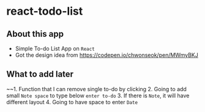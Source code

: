 # react-todo-list
## About this app
- Simple To-do List App on ```React```
- Got the design idea from https://codepen.io/chwonseok/pen/MWmyBKJ
## What to add later
~~1. Function that I can remove single to-do by clicking
2. Going to add small ```Note space``` to type below ```enter to-do```
3. If there is ```Note```, it will have different layout
4. Going to have space to enter ```Date```
